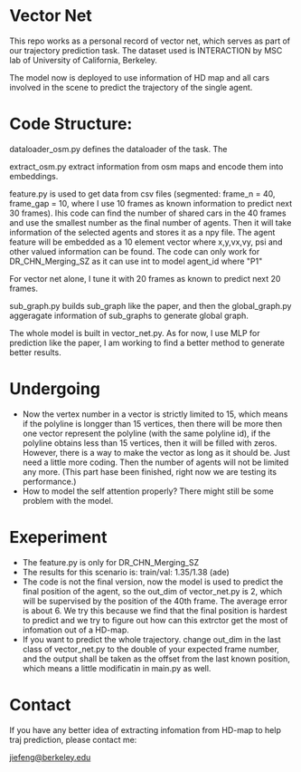 # Vector Net
This repo works as a personal record of vector net, which serves as part of our trajectory prediction task. The dataset used is INTERACTION by MSC lab of University of California, Berkeley.

The model now is deployed to use information of HD map and all cars involved in the scene to predict the trajectory of the single agent.

# Code Structure:
dataloader_osm.py defines the dataloader of the task. The 

extract_osm.py extract information from osm maps and encode them into embeddings.

feature.py is used to get data from csv files (segmented: frame_n = 40, frame_gap = 10, where I use 10 frames as known information to predict next 30 frames). Ihis code can find the number of shared cars in the 40 frames and use the smallest number as the final number of agents. Then it will take information of the selected agents and stores it as a npy file. The agent feature will be embedded as a 10 element vector where x,y,vx,vy, psi and other valued information can be found. 
The code can only work for DR_CHN_Merging_SZ as it can use int to model agent_id where "P1"

For vector net alone, I tune it with 20 frames as known to predict next 20 frames.

sub_graph.py builds sub_graph like the paper, and then the global_graph.py aggeragate information of sub_graphs to generate global graph.

The whole model is built in vector_net.py. As for now, I use MLP for prediction like the paper, I am working to find a better method to generate better results.

# Undergoing
* Now the vertex number in a vector is strictly limited to 15, which means if the polyline is longger than 15 vertices, then there will be more then one vector represent the polyline (with the same polyline id), if the polyline obtains less than 15 vertices, then it will be filled with zeros. However, there is a way to make the vector as long as it should be. Just need a little more coding. Then the number of agents will not be limited any more. (This part hase been finished, right now we are testing its performance.)
* How to model the self attention properly? There might still be some problem with the model.

# Exeperiment
* The feature.py is only for DR_CHN_Merging_SZ
* The results for this scenario is: train/val: 1.35/1.38 (ade)
* The code is not the final version, now the model is used to predict the final position of the agent, so the out_dim of vector_net.py is 2, which will be supervised by the position of the 40th frame. The average error is about 6. We try this because we find that the final position is hardest to predict and we try to figure out how can this extrctor get the most of infomation out of a HD-map.
* If you want to predict the whole trajectory. change out_dim in the last class of vector_net.py to the double of your expected frame number, and the output shall be taken as the offset from the last known position, which means a little modificatin in main.py as well. 

# Contact
If you have any better idea of extracting infomation from HD-map to help traj prediction, please contact me:

jiefeng@berkeley.edu

